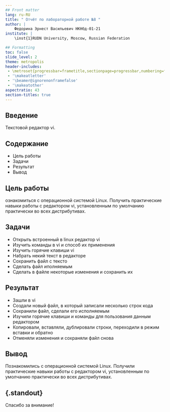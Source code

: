```yaml
---
## Front matter
lang: ru-RU
title: " Отчёт по лабораторной работе №8 "
author: |
	Федорина Эрнест Васильевич НКНбд-01-21
institute: |
	\inst{1}RUDN University, Moscow, Russian Federation

## Formatting
toc: false
slide_level: 2
theme: metropolis
header-includes: 
 - \metroset{progressbar=frametitle,sectionpage=progressbar,numbering=fraction}
 - '\makeatletter'
 - '\beamer@ignorenonframefalse'
 - '\makeatother'
aspectratio: 43
section-titles: true
---
```


## Введение
Текстовой редактор vi.

## Содержание

- Цель работы
- Задачи
- Результат
- Вывод

## Цель работы

ознакомиться с операционной системой Linux. Получить практические навыки работы с редактором vi, установленным по умолчанию практически во всех дистрибутивах.

## Задачи

- Открыть встроенный в linux редактор vi
- Изучить команды в vi и способ их применения
- Изучить горячие клавиши vi
- Набрать некий текст в редакторе
- Сохранить файл с тексто
- Сделать файл иполняемым
- Сделать в файле некоторые изменения и сохранить их


## Результат

- Зашли в vi
- Создали новый файл, в который записали несколько строк кода
- Сохранили файл, сделали его исполняемым
- Изучили горячие клавиши и команды для пользования данным редактором
- Копировали, вставляли, дублировали строки, переходили в режим вставки и обратно
- Отменяли изменения и сохраняли файл снова


## Вывод

Познакомились с операционной системой Linux. Получили практические навыки работы с редактором vi, установленным по умолчанию практически во всех дистрибутивах.

## {.standout}

Спасибо за внимание!
